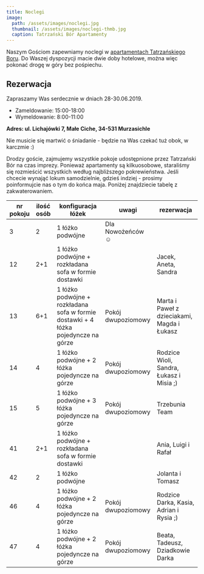 ```yaml
---
title: Noclegi
image:
  path: /assets/images/noclegi.jpg
  thumbnail: /assets/images/noclegi-thmb.jpg
  caption: Tatrzański Bór Apartamenty
---
```


Naszym Gościom zapewniamy noclegi w [apartamentach Tatrzańskiego Boru](http://www.tatrzanskibor.pl/pensjonat/). Do Waszej dyspozycji macie dwie doby hotelowe, można więc pokonać drogę w góry bez pośpiechu.

## Rezerwacja

Zapraszamy Was serdecznie w dniach 28-30.06.2019.
- Zameldowanie: 15:00-18:00
- Wymeldowanie: 8:00-11:00

**Adres: ul. Lichajówki 7, Małe Ciche, 34-531 Murzasichle**

Nie musicie się martwić o śniadanie - będzie na Was czekać tuż obok, w karczmie :)

Drodzy goście, zajmujemy wszystkie pokoje udostępnione przez Tatrzański Bór na czas imprezy.
Ponieważ apartamenty są kilkuosobowe, staraliśmy się rozmieścić wszystkich według najbliższego pokrewieństwa.
Jeśli chcecie wynająć lokum samodzielnie, gdzieś indziej - prosimy poinformujcie nas o tym do końca maja.
Poniżej znajdziecie tabelę z zakwaterowaniem.

nr pokoju|ilość osób|konfiguracja łóżek|uwagi|rezerwacja
-|-|-|-|-
3|2|1 łóżko podwójne|Dla Nowożeńców ☺|
12|2+1|1 łóżko podwójne + rozkładana sofa w formie dostawki||Jacek, Aneta, Sandra
13|6+1|1 łóżko podwójne + rozkładana sofa w formie dostawki + 4 łóżka pojedyncze na górze|Pokój dwupoziomowy|Marta i Paweł z dzieciakami, Magda i Łukasz
14|4|1 łóżko podwójne + 2 łóżka pojedyncze na górze|Pokój dwupoziomowy|Rodzice Wioli,  Sandra, Łukasz i Misia ;)
15|5|1 łóżko podwójne + 3 łóżka pojedyncze na górze|Pokój dwupoziomowy|Trzebunia Team
41|2+1|1 łóżko podwójne + rozkładana sofa w formie dostawki||Ania, Luigi i Rafał
42|2|1 łóżko podwójne||Jolanta i Tomasz
46|4|1 łóżko podwójne + 2 łóżka pojedyncze na górze|Pokój dwupoziomowy|Rodzice Darka, Kasia, Adrian i Rysia ;)
47|4|1 łóżko podwójne + 2 łóżka pojedyncze na górze|Pokój dwupoziomowy|Beata, Tadeusz, Dziadkowie Darka
